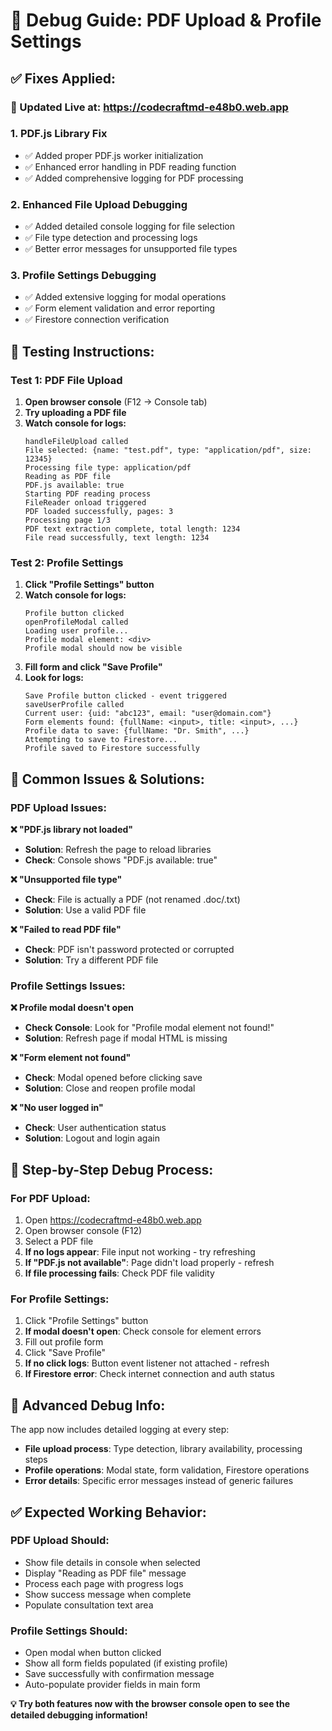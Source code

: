 # 🔧 Debug Guide: PDF Upload & Profile Settings

## ✅ **Fixes Applied:**

### **🚀 Updated Live at:** https://codecraftmd-e48b0.web.app

### **1. PDF.js Library Fix**
- ✅ Added proper PDF.js worker initialization
- ✅ Enhanced error handling in PDF reading function
- ✅ Added comprehensive logging for PDF processing

### **2. Enhanced File Upload Debugging**
- ✅ Added detailed console logging for file selection
- ✅ File type detection and processing logs
- ✅ Better error messages for unsupported file types

### **3. Profile Settings Debugging** 
- ✅ Added extensive logging for modal operations
- ✅ Form element validation and error reporting
- ✅ Firestore connection verification

## 🧪 **Testing Instructions:**

### **Test 1: PDF File Upload**
1. **Open browser console** (F12 → Console tab)
2. **Try uploading a PDF file**
3. **Watch console for logs:**
   ```
   handleFileUpload called
   File selected: {name: "test.pdf", type: "application/pdf", size: 12345}
   Processing file type: application/pdf
   Reading as PDF file
   PDF.js available: true
   Starting PDF reading process
   FileReader onload triggered
   PDF loaded successfully, pages: 3
   Processing page 1/3
   PDF text extraction complete, total length: 1234
   File read successfully, text length: 1234
   ```

### **Test 2: Profile Settings**
1. **Click "Profile Settings" button**
2. **Watch console for logs:**
   ```
   Profile button clicked
   openProfileModal called
   Loading user profile...
   Profile modal element: <div>
   Profile modal should now be visible
   ```
3. **Fill form and click "Save Profile"**
4. **Look for logs:**
   ```
   Save Profile button clicked - event triggered
   saveUserProfile called
   Current user: {uid: "abc123", email: "user@domain.com"}
   Form elements found: {fullName: <input>, title: <input>, ...}
   Profile data to save: {fullName: "Dr. Smith", ...}
   Attempting to save to Firestore...
   Profile saved to Firestore successfully
   ```

## 🚨 **Common Issues & Solutions:**

### **PDF Upload Issues:**

**❌ "PDF.js library not loaded"**
- **Solution**: Refresh the page to reload libraries
- **Check**: Console shows "PDF.js available: true"

**❌ "Unsupported file type"**
- **Check**: File is actually a PDF (not renamed .doc/.txt)
- **Solution**: Use a valid PDF file

**❌ "Failed to read PDF file"**
- **Check**: PDF isn't password protected or corrupted
- **Solution**: Try a different PDF file

### **Profile Settings Issues:**

**❌ Profile modal doesn't open**
- **Check Console**: Look for "Profile modal element not found!"
- **Solution**: Refresh page if modal HTML is missing

**❌ "Form element not found"**
- **Check**: Modal opened before clicking save
- **Solution**: Close and reopen profile modal

**❌ "No user logged in"**
- **Check**: User authentication status
- **Solution**: Logout and login again

## 📱 **Step-by-Step Debug Process:**

### **For PDF Upload:**
1. Open https://codecraftmd-e48b0.web.app
2. Open browser console (F12)
3. Select a PDF file
4. **If no logs appear**: File input not working - try refreshing
5. **If "PDF.js not available"**: Page didn't load properly - refresh
6. **If file processing fails**: Check PDF file validity

### **For Profile Settings:**
1. Click "Profile Settings" button
2. **If modal doesn't open**: Check console for element errors
3. Fill out profile form
4. Click "Save Profile"
5. **If no click logs**: Button event listener not attached - refresh
6. **If Firestore error**: Check internet connection and auth status

## 🔧 **Advanced Debug Info:**

The app now includes detailed logging at every step:
- **File upload process**: Type detection, library availability, processing steps
- **Profile operations**: Modal state, form validation, Firestore operations
- **Error details**: Specific error messages instead of generic failures

## ✅ **Expected Working Behavior:**

### **PDF Upload Should:**
- Show file details in console when selected
- Display "Reading as PDF file" message
- Process each page with progress logs
- Show success message when complete
- Populate consultation text area

### **Profile Settings Should:**
- Open modal when button clicked
- Show all form fields populated (if existing profile)
- Save successfully with confirmation message
- Auto-populate provider fields in main form

**💡 Try both features now with the browser console open to see the detailed debugging information!**